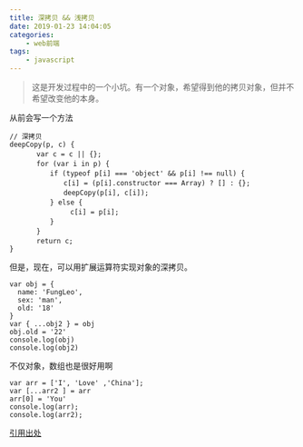 ```yaml
---
title: 深拷贝 && 浅拷贝
date: 2019-01-23 14:04:05
categories: 
    - web前端
tags:
    - javascript
---
```


> 这是开发过程中的一个小坑。有一个对象，希望得到他的拷贝对象，但并不希望改变他的本身。

从前会写一个方法

```
// 深拷贝
deepCopy(p, c) {
　　　　var c = c || {};
　　　　for (var i in p) {
　　　　　　if (typeof p[i] === 'object' && p[i] !== null) {
　　　　　　　　c[i] = (p[i].constructor === Array) ? [] : {};
　　　　　　　　deepCopy(p[i], c[i]);
　　　　　　} else {
　　　　　　　　　c[i] = p[i];
　　　　　　}
　　　　}
　　　　return c;
}
```

但是，现在，可以用扩展运算符实现对象的深拷贝。

```
var obj = {
  name: 'FungLeo',
  sex: 'man',
  old: '18'
}
var { ...obj2 } = obj
obj.old = '22'
console.log(obj)
console.log(obj2)
```

不仅对象，数组也是很好用啊
```
var arr = ['I', 'Love' ,'China'];
var [...arr2 ] = arr
arr[0] = 'You'
console.log(arr);
console.log(arr2);
```


[引用出处](http://blog.csdn.net/fungleo/article/details/54931379)
